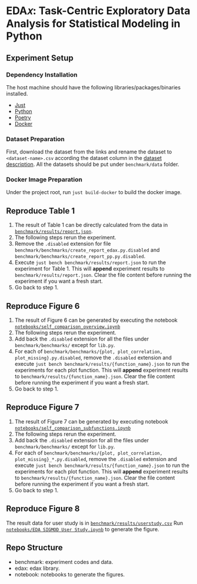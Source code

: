 # EDA𝑥: Task-Centric Exploratory Data Analysis for Statistical Modeling in Python
## Experiment Setup

### Dependency Installation
The host machine should have the following libraries/packages/binaries installed.

- [Just](https://github.com/casey/just)
- [Python](https://www.python.org/downloads/)
- [Poetry](https://python-poetry.org/)
- [Docker](https://www.docker.com/)

### Dataset Preparation

First, download the dataset from the links and rename the dataset to `<dataset-name>.csv`
according the dataset column in the [dataset description](dataset.pdf).
All the datasets should be put under `benchmark/data` folder.

### Docker Image Preparation
Under the project root, run `just build-docker` to build the docker image.

## Reproduce Table 1
1. The result of Table 1 can be directly calculated from the data in [`benchmark/results/report.json`](benchmark/results/report.json).
2. The following steps rerun the experiment.
3. Remove the `.disabled` extension for file `benchmark/benchmarks/create_report_edax.py.disabled` and `benchmark/benchmarks/create_report_pp.py.disabled`.
4. Execute `just bench benchmark/results/report.json` to run the experiment for Table 1.
   This will **append** experiment results to `benchmark/results/report.json`. Clear the file content before running the experiment if you want a fresh start.
5. Go back to step 1.

## Reproduce Figure 6
1. The result of Figure 6 can be generated by executing the notebook [`notebooks/self_comparison_overview.ipynb`](notebooks/self_comparison_overview.ipynb)
2. The following steps rerun the experiment.
3. Add back the `.disabled` extension for all the files under `benchmark/benchmarks/` except for `lib.py`.
4. For each of `benchmark/benchmarks/{plot, plot_correlation, plot_missing}.py.disabled`,
   remove the `.disabled` extension and execute `just bench benchmark/results/{function_name}.json` to run the experiments for each plot function.
   This will **append** experiment results to `benchmark/results/{function_name}.json`. Clear the file content before running the experiment if you want a fresh start.
5. Go back to step 1.

## Reproduce Figure 7
1. The result of Figure 7 can be generated by executing notebook [`notebooks/self_comparison_subfunctions.ipynb`](notebooks/self_comparison_subfunctions.ipynb)
2. The following steps rerun the experiment.
3. Add back the `.disabled` extension for all the files under `benchmark/benchmarks/` except for `lib.py`.
4. For each of `benchmark/benchmarks/{plot, plot_correlation, plot_missing}_*.py.disabled`,
   remove the `.disabled` extension and execute `just bench benchmark/results/{function_name}.json` to run the experiments for each plot function.
   This will **append** experiment results to `benchmark/results/{function_name}.json`. Clear the file content before running the experiment if you want a fresh start.
5. Go back to step 1.

## Reproduce Figure 8
The result data for user study is in [`benchmark/results/userstudy.csv`](benchmark/results/userstudy.csv)
Run [`notebooks/EDA SIGMOD User Study.ipynb`](notebooks/EDA%20SIGMOD%20User%20Study.ipynb) to generate the figure.

## Repo Structure

- benchmark: experiment codes and data.
- edax: edax library.
- notebook: notebooks to generate the figures.
